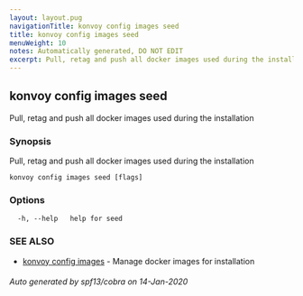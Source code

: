 ```yaml
---
layout: layout.pug
navigationTitle: konvoy config images seed
title: konvoy config images seed
menuWeight: 10
notes: Automatically generated, DO NOT EDIT
excerpt: Pull, retag and push all docker images used during the installation
---
```


## konvoy config images seed

Pull, retag and push all docker images used during the installation

### Synopsis

Pull, retag and push all docker images used during the installation

```
konvoy config images seed [flags]
```

### Options

```
  -h, --help   help for seed
```

### SEE ALSO

* [konvoy config images](../)	 - Manage docker images for installation

###### Auto generated by spf13/cobra on 14-Jan-2020
